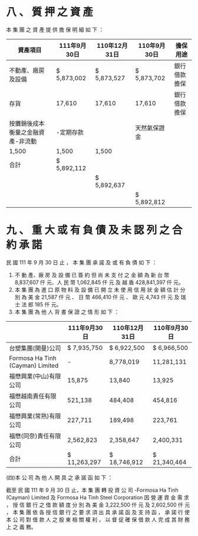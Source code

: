 # 八 、 質 押 之 資 產

本 集 團 之 資 產 提 供 擔 保 明 細 如 下 ：

|資產項目|111年9月30日|110年12月31日|110年9月30日|擔保用途|
|---|---|---|---|---|
|不動產、廠房及設備|$ 5,873,002|$ 5,873,527|$ 5,873,702|銀行借款擔保|
|存貨|17,610|17,610|17,610|銀行借款擔保|
|按攤銷後成本衡量之金融資產-非流動|-定期存款| |天然氣保證金| |
|1,500|1,500|1,500| | |
|合計|$ 5,892,112| | | |
| | |$ 5,892,637| | |
| | | |$ 5,892,812| |

# 九 、 重 大 或 有 負 債 及 未 認 列 之 合 約 承 諾

民 國 111 年 9 月 30 日 止 ， 本 集 團 承 諾 及 或 有 負 債 如 下 ：

1. 不 動 產、廠 房 及 設 備 已 簽 約 但 尚 未 支 付 之 金 額 為 新 台 幣 8,837,607 仟 元、人 民 幣 1,062,845 仟 元 及 越 盾 428,841,397 仟 元。
2. 本 集 團 為 進 口 原 物 料 及 設 備 已 開 立 未 使 用 信 用 狀 金 額 估 計 分 別 為 美 金 21,587 仟 元 、 日 幣 466,410 仟 元 、 歐 元 4,743 仟 元 及 瑞 士 法 郎 185 仟 元。
3. 本 集 團 為 他 人 背 書 保 證 之 情 形 如 下 ：

| |111年9月30日|110年12月31日|110年9月30日|
|---|---|---|---|
|台塑集團(開曼)公司|$ 7,935,750|$ 6,922,500|$ 6,966,500|
|Formosa Ha Tinh (Cayman) Limited|-|8,778,019|11,281,131|
|福懋興業(中山)有限公司|15,875|13,840|13,925|
|福懋越南責任有限公司|521,138|484,408|454,816|
|福懋興業(常熟)有限公司|227,711|189,498|223,761|
|福懋(同奈)責任有限公司|2,562,823|2,358,647|2,400,331|
|合計|$ 11,263,297|$ 18,746,912|$ 21,340,464|

(四)本 公 司 為 他 人 開 具 之 承 諾 函 如 下 ：

截至 民 國 111 年 9 月 30 日 止，本 集 團 轉 投 資 公 司 -Formosa Ha Tinh (Cayman) Limited 及 Formosa Ha Tinh Steel Corporation 因 營 運 資 金 需 求 ， 授 信 銀 行 之 借 款 額 度 分 別 為 美 金 3,222,500 仟 元 及 2,602,500 仟 元 ， 本 集 團 依 各 授 信 銀 行 之 要 求 須 出 具 承 諾 函 及 支 持 函 ， 承 諾 行 使 本 公 司 對 借 款 人 之 股 東 相 關 權 利 ， 以 督 促 確 保 借 款 人 完 成 其 財 務 上 之 義 務。